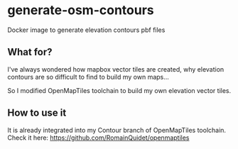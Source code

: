 # generate-osm-contours
Docker image to generate elevation contours pbf files

## What for?
I've always wondered how mapbox vector tiles are created, why elevation contours are so difficult to find to build my own maps...

So I modified OpenMapTiles toolchain to build my own elevation vector tiles. 

## How to use it
It is already integrated into my Contour branch of OpenMapTiles toolchain.
Check it here: https://github.com/RomainQuidet/openmaptiles
